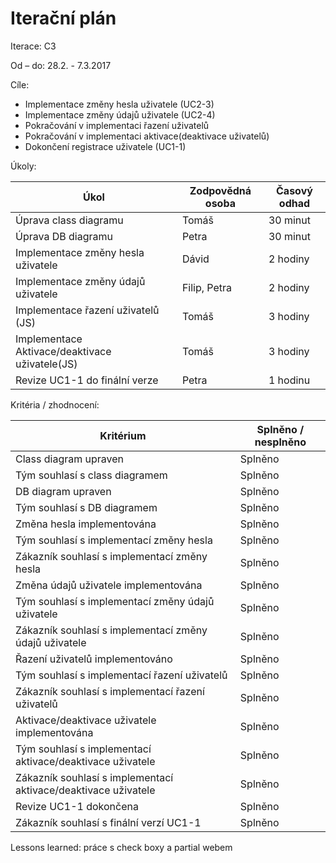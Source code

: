 <h1>Iterační plán</h1>
Iterace:  C3

Od – do:
28.2. - 7.3.2017

Cíle:
- Implementace změny hesla uživatele (UC2-3)
- Implementace změny údajů uživatele (UC2-4)
- Pokračování v implementaci řazení uživatelů
- Pokračování v implementaci aktivace(deaktivace uživatelů)
- Dokončení registrace uživatele (UC1-1)

Úkoly:

|Úkol|	Zodpovědná osoba|	Časový odhad|
|---|---|---|
|Úprava class diagramu|Tomáš|30 minut|
|Úprava DB diagramu|Petra|30 minut|
|Implementace změny hesla uživatele|Dávid|2 hodiny|
|Implementace změny údajů uživatele|Filip, Petra|2 hodiny|
|Implementace řazení uživatelů (JS)|Tomáš|3 hodiny|
|Implementace Aktivace/deaktivace uživatele(JS)|Tomáš|3 hodiny|
|Revize UC1-1 do finální verze|Petra|1 hodinu|

Kritéria / zhodnocení:

|Kritérium	|Splněno / nesplněno|
|---|---|
|Class diagram upraven|Splněno|
|Tým souhlasí s class diagramem|Splněno|
|DB diagram upraven|Splněno|
|Tým souhlasí s DB diagramem|Splněno|
|Změna hesla implementována|Splněno|
|Tým souhlasí s implementací změny hesla|Splněno|
|Zákazník souhlasí s implementací změny hesla|Splněno|
|Změna údajů uživatele implementována|Splněno|
|Tým souhlasí s implementací změny údajů uživatele|Splněno|
|Zákazník souhlasí s implementací změny údajů uživatele|Splněno|
|Řazení uživatelů implementováno|Splněno|
|Tým souhlasí s implementací řazení uživatelů|Splněno|
|Zákazník souhlasí s implementací řazení uživatelů|Splněno|
|Aktivace/deaktivace uživatele implementována|Splněno|
|Tým souhlasí s implementací aktivace/deaktivace uživatele|Splněno|
|Zákazník souhlasí s implementací aktivace/deaktivace uživatele|Splněno|
|Revize UC1-1 dokončena|Splněno|
|Zákazník souhlasí s finální verzí UC1-1|Splněno|

Lessons learned: práce s check boxy a partial webem
